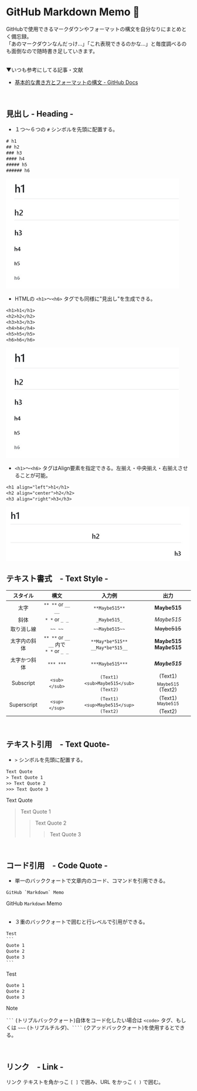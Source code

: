 # GitHub Markdown Memo 📝
  GitHubで使用できるマークダウンやフォーマットの構文を自分なりにまとめとく備忘録。  
  「あのマークダウンなんだっけ...」「これ表現できるのかな...」と毎度調べるのも面倒なので随時書き足していきます。  
  <br>
  
  ▼いつも参考にしてる記事・文献
  - [基本的な書き方とフォーマットの構文 - GitHub Docs](https://docs.github.com/ja/get-started/writing-on-github/getting-started-with-writing-and-formatting-on-github/basic-writing-and-formatting-syntax#quoting-text)
<br>

## 見出し - Heading -
  - １つ～６つの `#` シンボルを先頭に配置する。
  ```
  # h1
  ## h2
  ### h3
  #### h4
  ##### h5
  ###### h6
  ```
  <img src="/images/heading.jpg" alt="heading" height="300px">
  <br>
  
  - HTMLの `<h1>`～`<h6>` タグでも同様に"見出し"を生成できる。  
  ```
  <h1>h1</h1>
  <h2>h2</h2>
  <h3>h3</h3>
  <h4>h4</h4>
  <h5>h5</h5>
  <h6>h6</h6>
  ```
  <img src="/images/heading.jpg" alt="heading" height="300px">
  <br>
  
  - `<h1>`～`<h6>` タグはAlign要素を指定できる。左揃え・中央揃え・右揃えさせることが可能。
  ```
  <h1 align="left">h1</h1>
  <h2 align="center">h2</h2>
  <h3 align="right">h3</h3>
  ```
  <img src="/images/heading-align.jpg" alt="heading-align" width="500px"> 
  <br>

## テキスト書式　- Text Style -
  |スタイル|構文|入力例|出力|
  :-:|:-:|:-:|:-:
  |太字|`** **` or `__ __`|`**Maybe515**`|**Maybe515**|
  |斜体|`* *` or `_ _`|`_Maybe515_`|_Maybe515_|
  |取り消し線|`~~ ~~`|`~~Maybe515~~`|~~Maybe515~~|
  |太字内の斜体|`** **` or `__ __` 内で<br>`* *` or `_ _`|`**May*be*515**`<br>`__May*be*515__`|**May*be*515**<br> __May*be*515__|
  |太字かつ斜体|`*** ***`|`***Maybe515***`|***Maybe515***|
  |Subscript|`<sub> </sub>`|`(Text1) <sub>Maybe515</sub> (Text2)`|(Text1) <sub>Maybe515</sub> (Text2)|
  |Superscript|`<sup> </sup>`|`(Text1) <sup>Maybe515</sup> (Text2)`|(Text1) <sup>Maybe515</sup> (Text2)|
  <br>
  
## テキスト引用　- Text Quote-
  - `>` シンボルを先頭に配置する。
  ```
  Text Quote
  > Text Quote 1
  >> Text Quote 2
  >>> Text Quote 3
  ```
  Text Quote
  > Text Quote 1
  >> Text Quote 2
  >>> Text Quote 3
  <br>

## コード引用　- Code Quote -
- 単一のバッククォートで文章内のコード、コマンドを引用できる。
```
GitHub `Markdown` Memo
```
GitHub `Markdown` Memo  
<br>
- ３重のバッククォートで囲むと行レベルで引用ができる。
~~~
Test
```
Quote 1
Quote 2
Quote 3
```
~~~

Test
```
Quote 1
Quote 2
Quote 3
```
> [!NOTE]
> <code>```</code> (トリプルバッククォート)自体をコード化したい場合は `<code>` タグ、もしくは <code>~~~</code> (トリプルチルダ)、<code>````</code> (クアッドバッククォート)を使用するとできる。  
<br>

<!-- ## カラーモデル　- Color Model - -->
## リンク　- Link -
リンク テキストを角かっこ `[ ]` で囲み、URL をかっこ `( )` で囲む。

